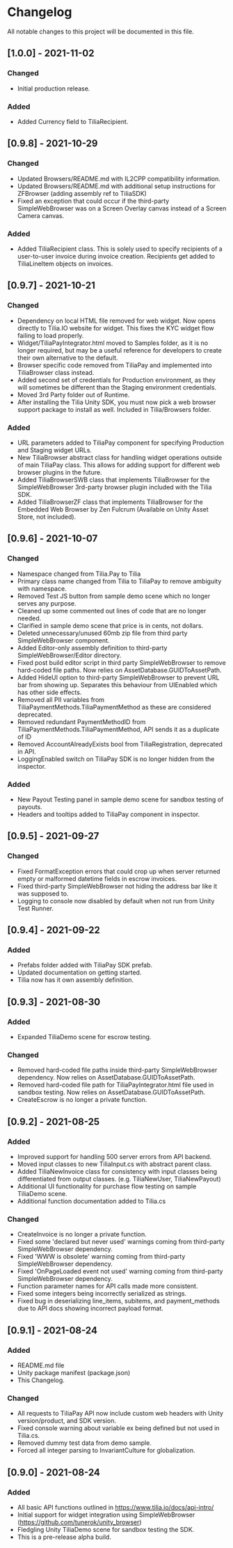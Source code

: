 # Changelog
All notable changes to this project will be documented in this file.

## [1.0.0] - 2021-11-02
### Changed
 - Initial production release.

### Added
 - Added Currency field to TiliaRecipient.

## [0.9.8] - 2021-10-29
### Changed
 - Updated Browsers/README.md with IL2CPP compatibility information.
 - Updated Browsers/README.md with additional setup instructions for ZFBrowser (adding assembly ref to TiliaSDK)
 - Fixed an exception that could occur if the third-party SimpleWebBrowser was on a Screen Overlay canvas instead of a Screen Camera canvas.

### Added
 - Added TiliaRecipient class. This is solely used to specify recipients of a user-to-user invoice during invoice creation. Recipients get added to TiliaLineItem objects on invoices.

## [0.9.7] - 2021-10-21
### Changed
 - Dependency on local HTML file removed for web widget. Now opens directly to Tilia.IO website for widget. This fixes the KYC widget flow failing to load properly.
 - Widget/TiliaPayIntegrator.html moved to Samples folder, as it is no longer required, but may be a useful reference for developers to create their own alternative to the default.
 - Browser specific code removed from TiliaPay and implemented into TiliaBrowser class instead.
 - Added second set of credentials for Production environment, as they will sometimes be different than the Staging environment credentials.
 - Moved 3rd Party folder out of Runtime.
 - After installing the Tilia Unity SDK, you must now pick a web browser support package to install as well. Included in Tilia/Browsers folder.

### Added
 - URL parameters added to TiliaPay component for specifying Production and Staging widget URLs.
 - New TiliaBrowser abstract class for handling widget operations outside of main TiliaPay class. This allows for adding support for different web browser plugins in the future.
 - Added TiliaBrowserSWB class that implements TiliaBrowser for the SimpleWebBrowser 3rd-party browser plugin included with the Tilia SDK.
 - Added TiliaBrowserZF class that implements TiliaBrowser for the Embedded Web Browser by Zen Fulcrum (Available on Unity Asset Store, not included).

## [0.9.6] - 2021-10-07
### Changed
 - Namespace changed from Tilia.Pay to Tilia
 - Primary class name changed from Tilia to TiliaPay to remove ambiguity with namespace.
 - Removed Test JS button from sample demo scene which no longer serves any purpose.
 - Cleaned up some commented out lines of code that are no longer needed.
 - Clarified in sample demo scene that price is in cents, not dollars.
 - Deleted unnecessary/unused 60mb zip file from third party SimpleWebBrowser component.
 - Added Editor-only assembly definition to third-party SimpleWebBrowser/Editor directory.
 - Fixed post build editor script in third party SimpleWebBrowser to remove hard-coded file paths. Now relies on AssetDatabase.GUIDToAssetPath.
 - Added HideUI option to third-party SimpleWebBrowser to prevent URL bar from showing up. Separates this behaviour from UIEnabled which has other side effects.
 - Removed all PII variables from TiliaPaymentMethods.TiliaPaymentMethod as these are considered deprecated.
 - Removed redundant PaymentMethodID from TiliaPaymentMethods.TiliaPaymentMethod, API sends it as a duplicate of ID
 - Removed AccountAlreadyExists bool from TiliaRegistration, deprecated in API.
 - LoggingEnabled switch on TiliaPay SDK is no longer hidden from the inspector.

### Added
 - New Payout Testing panel in sample demo scene for sandbox testing of payouts.
 - Headers and tooltips added to TiliaPay component in inspector.

## [0.9.5] - 2021-09-27
### Changed
 - Fixed FormatException errors that could crop up when server returned empty or malformed datetime fields in escrow invoices.
 - Fixed third-party SimpleWebBrowser not hiding the address bar like it was supposed to.
 - Logging to console now disabled by default when not run from Unity Test Runner.

## [0.9.4] - 2021-09-22
### Added
 - Prefabs folder added with TiliaPay SDK prefab.
 - Updated documentation on getting started.
 - Tilia now has it own assembly definition.

## [0.9.3] - 2021-08-30
### Added
 - Expanded TiliaDemo scene for escrow testing.

### Changed
 - Removed hard-coded file paths inside third-party SimpleWebBrowser dependency. Now relies on AssetDatabase.GUIDToAssetPath.
 - Removed hard-coded file path for TiliaPayIntegrator.html file used in sandbox testing. Now relies on AssetDatabase.GUIDToAssetPath.
 - CreateEscrow is no longer a private function.

## [0.9.2] - 2021-08-25
### Added
 - Improved support for handling 500 server errors from API backend.
 - Moved input classes to new TiliaInput.cs with abstract parent class.
 - Added TiliaNewInvoice class for consistency with input classes being differentiated from output classes. (e.g. TiliaNewUser, TiliaNewPayout)
 - Additional UI functionality for purchase flow testing on sample TiliaDemo scene.
 - Additional function documentation added to Tilia.cs

### Changed
 - CreateInvoice is no longer a private function.
 - Fixed some 'declared but never used' warnings coming from third-party SimpleWebBrowser dependency.
 - Fixed 'WWW is obsolete' warning coming from third-party SimpleWebBrowser dependency.
 - Fixed 'OnPageLoaded event not used' warning coming from third-party SimpleWebBrowser dependency.
 - Function parameter names for API calls made more consistent.
 - Fixed some integers being incorrectly serialized as strings.
 - Fixed bug in deserializing line_items, subitems, and payment_methods due to API docs showing incorrect payload format.

## [0.9.1] - 2021-08-24
### Added
- README.md file
- Unity package manifest (package.json)
- This Changelog.

### Changed
 - All requests to TiliaPay API now include custom web headers with Unity version/product, and SDK version.
 - Fixed console warning about variable ex being defined but not used in Tilia.cs.
 - Removed dummy test data from demo sample.
 - Forced all integer parsing to InvariantCulture for globalization.

## [0.9.0] - 2021-08-24
### Added
 - All basic API functions outlined in https://www.tilia.io/docs/api-intro/
 - Initial support for widget integration using SimpleWebBrowser (https://github.com/tunerok/unity_browser)
 - Fledgling Unity TiliaDemo scene for sandbox testing the SDK.
 - This is a pre-release alpha build.
